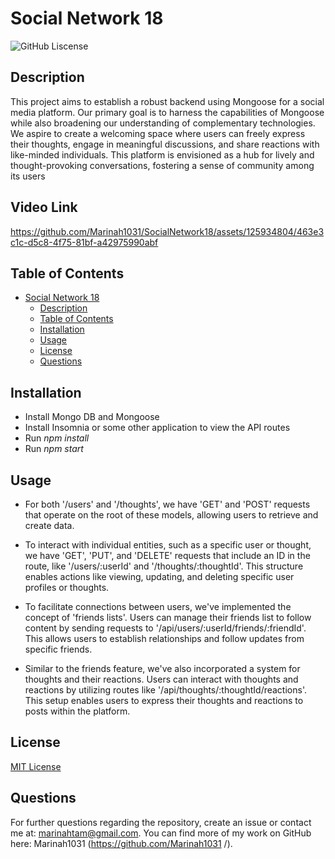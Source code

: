 # Social Network 18

![GitHub Liscense](https://img.shields.io/badge/license-MIT-blue.svg)

## Description

This project aims to establish a robust backend using Mongoose for a social media platform. Our primary goal is to harness the capabilities of Mongoose while also broadening our understanding of complementary technologies. We aspire to create a welcoming space where users can freely express their thoughts, engage in meaningful discussions, and share reactions with like-minded individuals. This platform is envisioned as a hub for lively and thought-provoking conversations, fostering a sense of community among its users

## Video Link


https://github.com/Marinah1031/SocialNetwork18/assets/125934804/463e3c1c-d5c8-4f75-81bf-a42975990abf


## Table of Contents

- [Social Network 18](#social-network-18)
  - [Description](#description)
  - [Table of Contents](#table-of-contents)
  - [Installation](#installation)
  - [Usage](#usage)
  - [License](#license)
  - [Questions](#questions)

## Installation

- Install Mongo DB and Mongoose
- Install Insomnia or some other application to view the API routes
- Run *npm install*
- Run *npm start*


## Usage

- For both '/users' and '/thoughts', we have 'GET' and 'POST' requests that operate on the root of these models, allowing users to retrieve and create data.

- To interact with individual entities, such as a specific user or thought, we have 'GET', 'PUT', and 'DELETE' requests that include an ID in the route, like '/users/:userId' and '/thoughts/:thoughtId'. This structure enables actions like viewing, updating, and deleting specific user profiles or thoughts.

- To facilitate connections between users, we've implemented the concept of 'friends lists'. Users can manage their friends list to follow content by sending requests to '/api/users/:userId/friends/:friendId'. This allows users to establish relationships and follow updates from specific friends.

- Similar to the friends feature, we've also incorporated a system for thoughts and their reactions. Users can interact with thoughts and reactions by utilizing routes like '/api/thoughts/:thoughtId/reactions'. This setup enables users to express their thoughts and reactions to posts within the platform.

## License

[MIT License](https://choosealicense.com/licenses/mit/)

## Questions

For further questions regarding the repository, create an issue or contact me at: marinahtam@gmail.com. You can find more of my work on GitHub here: Marinah1031 (https://github.com/Marinah1031 /).
